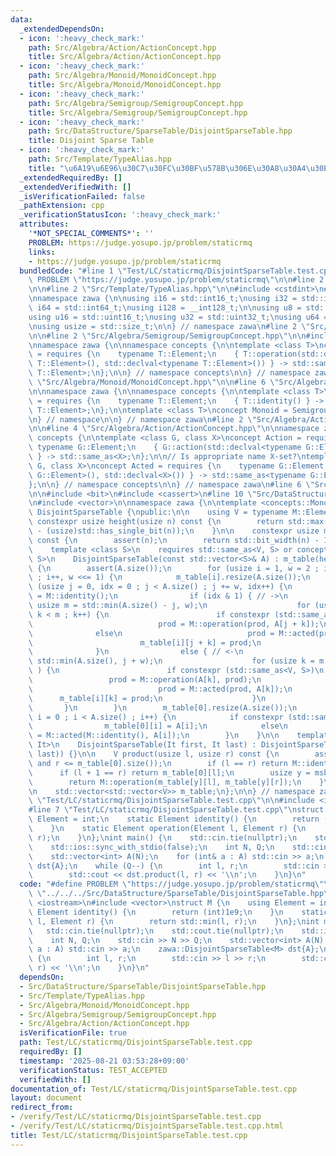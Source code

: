 ```yaml
---
data:
  _extendedDependsOn:
  - icon: ':heavy_check_mark:'
    path: Src/Algebra/Action/ActionConcept.hpp
    title: Src/Algebra/Action/ActionConcept.hpp
  - icon: ':heavy_check_mark:'
    path: Src/Algebra/Monoid/MonoidConcept.hpp
    title: Src/Algebra/Monoid/MonoidConcept.hpp
  - icon: ':heavy_check_mark:'
    path: Src/Algebra/Semigroup/SemigroupConcept.hpp
    title: Src/Algebra/Semigroup/SemigroupConcept.hpp
  - icon: ':heavy_check_mark:'
    path: Src/DataStructure/SparseTable/DisjointSparseTable.hpp
    title: Disjoint Sparse Table
  - icon: ':heavy_check_mark:'
    path: Src/Template/TypeAlias.hpp
    title: "\u6A19\u6E96\u30C7\u30FC\u30BF\u578B\u306E\u30A8\u30A4\u30EA\u30A2\u30B9"
  _extendedRequiredBy: []
  _extendedVerifiedWith: []
  _isVerificationFailed: false
  _pathExtension: cpp
  _verificationStatusIcon: ':heavy_check_mark:'
  attributes:
    '*NOT_SPECIAL_COMMENTS*': ''
    PROBLEM: https://judge.yosupo.jp/problem/staticrmq
    links:
    - https://judge.yosupo.jp/problem/staticrmq
  bundledCode: "#line 1 \"Test/LC/staticrmq/DisjointSparseTable.test.cpp\"\n#define\
    \ PROBLEM \"https://judge.yosupo.jp/problem/staticrmq\"\n\n#line 2 \"Src/DataStructure/SparseTable/DisjointSparseTable.hpp\"\
    \n\n#line 2 \"Src/Template/TypeAlias.hpp\"\n\n#include <cstdint>\n#include <cstddef>\n\
    \nnamespace zawa {\n\nusing i16 = std::int16_t;\nusing i32 = std::int32_t;\nusing\
    \ i64 = std::int64_t;\nusing i128 = __int128_t;\n\nusing u8 = std::uint8_t;\n\
    using u16 = std::uint16_t;\nusing u32 = std::uint32_t;\nusing u64 = std::uint64_t;\n\
    \nusing usize = std::size_t;\n\n} // namespace zawa\n#line 2 \"Src/Algebra/Monoid/MonoidConcept.hpp\"\
    \n\n#line 2 \"Src/Algebra/Semigroup/SemigroupConcept.hpp\"\n\n#include <concepts>\n\
    \nnamespace zawa {\n\nnamespace concepts {\n\ntemplate <class T>\nconcept Semigroup\
    \ = requires {\n    typename T::Element;\n    { T::operation(std::declval<typename\
    \ T::Element>(), std::declval<typename T::Element>()) } -> std::same_as<typename\
    \ T::Element>;\n};\n\n} // namespace concepts\n\n} // namespace zawa\n#line 4\
    \ \"Src/Algebra/Monoid/MonoidConcept.hpp\"\n\n#line 6 \"Src/Algebra/Monoid/MonoidConcept.hpp\"\
    \n\nnamespace zawa {\n\nnamespace concepts {\n\ntemplate <class T>\nconcept Identitiable\
    \ = requires {\n    typename T::Element;\n    { T::identity() } -> std::same_as<typename\
    \ T::Element>;\n};\n\ntemplate <class T>\nconcept Monoid = Semigroup<T> and Identitiable<T>;\n\
    \n} // namespace\n\n} // namespace zawa\n#line 2 \"Src/Algebra/Action/ActionConcept.hpp\"\
    \n\n#line 4 \"Src/Algebra/Action/ActionConcept.hpp\"\n\nnamespace zawa {\n\nnamespace\
    \ concepts {\n\ntemplate <class G, class X>\nconcept Action = requires {\n   \
    \ typename G::Element;\n    { G::action(std::declval<typename G::Element>(), std::declval<X>())\
    \ } -> std::same_as<X>;\n};\n\n// Is appropriate name X-set?\ntemplate <class\
    \ G, class X>\nconcept Acted = requires {\n    typename G::Element;\n    { G::acted(std::declval<typename\
    \ G::Element>(), std::declval<X>()) } -> std::same_as<typename G::Element>;\n\
    };\n\n} // namespace concepts\n\n} // namespace zawa\n#line 6 \"Src/DataStructure/SparseTable/DisjointSparseTable.hpp\"\
    \n\n#include <bit>\n#include <cassert>\n#line 10 \"Src/DataStructure/SparseTable/DisjointSparseTable.hpp\"\
    \n#include <vector>\n\nnamespace zawa {\n\ntemplate <concepts::Monoid M>\nclass\
    \ DisjointSparseTable {\npublic:\n\n    using V = typename M::Element;\n\n   \
    \ constexpr usize height(usize n) const {\n        return std::max(usize{1}, std::bit_width(n)\
    \ - (usize)std::has_single_bit(n));\n    }\n\n    constexpr usize msb(usize n)\
    \ const {\n        assert(n);\n        return std::bit_width(n) - 1;\n    }\n\n\
    \    template <class S>\n    requires std::same_as<V, S> or concepts::Acted<V,\
    \ S>\n    DisjointSparseTable(const std::vector<S>& A) : m_table(height(A.size()))\
    \ {\n        assert(A.size());\n        for (usize i = 1, w = 2 ; i < m_table.size()\
    \ ; i++, w <<= 1) {\n            m_table[i].resize(A.size());\n            for\
    \ (usize j = 0, idx = 0 ; j < A.size() ; j += w, idx++) {\n                V prod\
    \ = M::identity();\n                if (idx & 1) { // ->\n                   \
    \ usize m = std::min(A.size() - j, w);\n                    for (usize k = 0 ;\
    \ k < m ; k++) {\n                        if constexpr (std::same_as<V, S>)\n\
    \                            prod = M::operation(prod, A[j + k]);\n          \
    \              else\n                            prod = M::acted(prod, A[j + k]);\n\
    \                        m_table[i][j + k] = prod;\n                    }\n  \
    \              }\n                else { // <-\n                    usize m =\
    \ std::min(A.size(), j + w);\n                    for (usize k = m ; k-- > j ;\
    \ ) {\n                        if constexpr (std::same_as<V, S>)\n           \
    \                 prod = M::operation(A[k], prod);\n                        else\n\
    \                            prod = M::acted(prod, A[k]);\n                  \
    \      m_table[i][k] = prod;\n                    }\n                }\n     \
    \       }\n        }\n        m_table[0].resize(A.size());\n        for (usize\
    \ i = 0 ; i < A.size() ; i++) {\n            if constexpr (std::same_as<V, S>)\n\
    \                m_table[0][i] = A[i];\n            else\n                m_table[0][i]\
    \ = M::acted(M::identity(), A[i]);\n        }\n    }\n\n    template <std::input_iterator\
    \ It>\n    DisjointSparseTable(It first, It last) : DisjointSparseTable(std::vector(first,\
    \ last)) {}\n\n    V product(usize l, usize r) const {\n        assert(l <= r\
    \ and r <= m_table[0].size());\n        if (l == r) return M::identity();\n  \
    \      if (l + 1 == r) return m_table[0][l];\n        usize y = msb(l xor --r);\n\
    \        return M::operation(m_table[y][l], m_table[y][r]);\n    }\n\nprivate:\n\
    \n    std::vector<std::vector<V>> m_table;\n};\n\n} // namespace zawa\n#line 4\
    \ \"Test/LC/staticrmq/DisjointSparseTable.test.cpp\"\n\n#include <iostream>\n\
    #line 7 \"Test/LC/staticrmq/DisjointSparseTable.test.cpp\"\nstruct M {\n    using\
    \ Element = int;\n    static Element identity() {\n        return (int)1e9;\n\
    \    }\n    static Element operation(Element l, Element r) {\n        return std::min(l,\
    \ r);\n    }\n};\nint main() {\n    std::cin.tie(nullptr);\n    std::cout.tie(nullptr);\n\
    \    std::ios::sync_with_stdio(false);\n    int N, Q;\n    std::cin >> N >> Q;\n\
    \    std::vector<int> A(N);\n    for (int& a : A) std::cin >> a;\n    zawa::DisjointSparseTable<M>\
    \ dst{A};\n    while (Q--) {\n        int l, r;\n        std::cin >> l >> r;\n\
    \        std::cout << dst.product(l, r) << '\\n';\n    }\n}\n"
  code: "#define PROBLEM \"https://judge.yosupo.jp/problem/staticrmq\"\n\n#include\
    \ \"../../../Src/DataStructure/SparseTable/DisjointSparseTable.hpp\"\n\n#include\
    \ <iostream>\n#include <vector>\nstruct M {\n    using Element = int;\n    static\
    \ Element identity() {\n        return (int)1e9;\n    }\n    static Element operation(Element\
    \ l, Element r) {\n        return std::min(l, r);\n    }\n};\nint main() {\n \
    \   std::cin.tie(nullptr);\n    std::cout.tie(nullptr);\n    std::ios::sync_with_stdio(false);\n\
    \    int N, Q;\n    std::cin >> N >> Q;\n    std::vector<int> A(N);\n    for (int&\
    \ a : A) std::cin >> a;\n    zawa::DisjointSparseTable<M> dst{A};\n    while (Q--)\
    \ {\n        int l, r;\n        std::cin >> l >> r;\n        std::cout << dst.product(l,\
    \ r) << '\\n';\n    }\n}\n"
  dependsOn:
  - Src/DataStructure/SparseTable/DisjointSparseTable.hpp
  - Src/Template/TypeAlias.hpp
  - Src/Algebra/Monoid/MonoidConcept.hpp
  - Src/Algebra/Semigroup/SemigroupConcept.hpp
  - Src/Algebra/Action/ActionConcept.hpp
  isVerificationFile: true
  path: Test/LC/staticrmq/DisjointSparseTable.test.cpp
  requiredBy: []
  timestamp: '2025-08-21 03:53:28+09:00'
  verificationStatus: TEST_ACCEPTED
  verifiedWith: []
documentation_of: Test/LC/staticrmq/DisjointSparseTable.test.cpp
layout: document
redirect_from:
- /verify/Test/LC/staticrmq/DisjointSparseTable.test.cpp
- /verify/Test/LC/staticrmq/DisjointSparseTable.test.cpp.html
title: Test/LC/staticrmq/DisjointSparseTable.test.cpp
---
```

